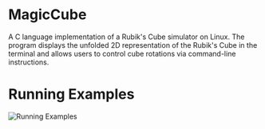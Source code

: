 # MagicCube
A C language implementation of a Rubik's Cube simulator on Linux. The program displays the unfolded 2D representation of the Rubik's Cube in the terminal and allows users to control cube rotations via command-line instructions.

# Running Examples
![Running Examples](./resource/pic1.jpg)